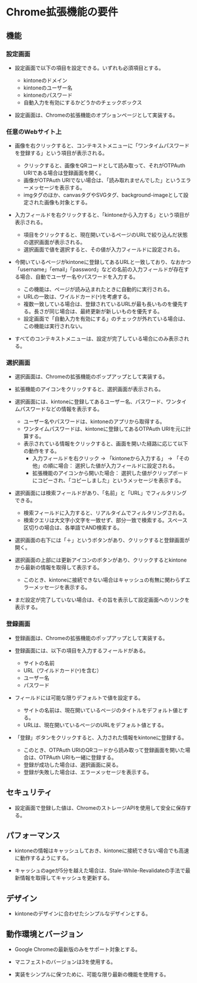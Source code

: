 # Chrome拡張機能の要件

## 機能

### 設定画面

- 設定画面で以下の項目を設定できる。いずれも必須項目とする。
  - kintoneのドメイン
  - kintoneのユーザー名
  - kintoneのパスワード
  - 自動入力を有効にするかどうかのチェックボックス

- 設定画面は、Chromeの拡張機能のオプションページとして実装する。

### 任意のWebサイト上

- 画像を右クリックすると、コンテキストメニューに「ワンタイムパスワードを登録する」という項目が表示される。
  - クリックすると、画像をQRコードとして読み取って、それがOTPAuth URIである場合は登録画面を開く。
  - 画像がOTPAuth URIでない場合は、「読み取れませんでした」というエラーメッセージを表示する。
  - imgタグのほか、canvasタグやSVGタグ、background-imageとして設定された画像も対象とする。

- 入力フィールドを右クリックすると、「kintoneから入力する」という項目が表示される。
  - 項目をクリックすると、現在開いているページのURLで絞り込んだ状態の選択画面が表示される。
  - 選択画面で値を選択すると、その値が入力フィールドに設定される。

- 今開いているページがkintoneに登録してあるURLと一致しており、なおかつ「username」「email」「password」などの名前の入力フィールドが存在する場合、自動でユーザー名やパスワードを入力する。
  - この機能は、ページが読み込まれたときに自動的に実行される。
  - URLの一致は、ワイルドカード(`*`)を考慮する。
  - 複数一致している場合は、登録されているURLが最も長いものを優先する。長さが同じ場合は、最終更新が新しいものを優先する。
  - 設定画面で「自動入力を有効にする」のチェックが外れている場合は、この機能は実行されない。

- すべてのコンテキストメニューは、設定が完了している場合にのみ表示される。

### 選択画面

- 選択画面は、Chromeの拡張機能のポップアップとして実装する。

- 拡張機能のアイコンをクリックすると、選択画面が表示される。

- 選択画面には、kintoneに登録してあるユーザー名、パスワード、ワンタイムパスワードなどの情報を表示する。
  - ユーザー名やパスワードは、kintoneのアプリから取得する。
  - ワンタイムパスワードは、kintoneに登録してあるOTPAuth URIを元に計算する。
  - 表示されている情報をクリックすると、画面を開いた経路に応じて以下の動作をする。
    - 入力フィールドを右クリック → 「kintoneから入力する」 → 「その他」の順に場合： 選択した値が入力フィールドに設定される。
    - 拡張機能のアイコンから開いた場合： 選択した値がクリップボードにコピーされ、「コピーしました」というメッセージを表示する。

- 選択画面には検索フィールドがあり、「名前」と「URL」でフィルタリングできる。
  - 検索フィールドに入力すると、リアルタイムでフィルタリングされる。
  - 検索クエリは大文字小文字を一致せず、部分一致で検索する。スペース区切りの場合は、各単語でAND検索する。

- 選択画面の右下には「＋」というボタンがあり、クリックすると登録画面が開く。

- 選択画面の上部には更新アイコンのボタンがあり、クリックするとkintoneから最新の情報を取得して表示する。
  - このとき、kintoneに接続できない場合はキャッシュの有無に関わらずエラーメッセージを表示する。

- まだ設定が完了していない場合は、その旨を表示して設定画面へのリンクを表示する。

### 登録画面

- 登録画面は、Chromeの拡張機能のポップアップとして実装する。

- 登録画面には、以下の項目を入力するフィールドがある。
  - サイトの名前
  - URL（ワイルドカード(`*`)を含む）
  - ユーザー名
  - パスワード

- フィールドには可能な限りデフォルトで値を設定する。
  - サイトの名前は、現在開いているページのタイトルをデフォルト値とする。
  - URLは、現在開いているページのURLをデフォルト値とする。

- 「登録」ボタンをクリックすると、入力された情報をkintoneに登録する。
  - このとき、OTPAuth URIのQRコードから読み取って登録画面を開いた場合は、OTPAuth URIも一緒に登録する。
  - 登録が成功した場合は、選択画面に戻る。
  - 登録が失敗した場合は、エラーメッセージを表示する。

## セキュリティ

- 設定画面で登録した値は、ChromeのストレージAPIを使用して安全に保存する。

## パフォーマンス

- kintoneの情報はキャッシュしておき、kintoneに接続できない場合でも高速に動作するようにする。

- キャッシュのageが5分を越えた場合は、Stale-While-Revalidateの手法で最新情報を取得してキャッシュを更新する。

## デザイン

- kintoneのデザインに合わせたシンプルなデザインとする。

## 動作環境とバージョン

- Google Chromeの最新版のみをサポート対象とする。

- マニフェストのバージョンは3を使用する。

- 実装をシンプルに保つために、可能な限り最新の機能を使用する。
